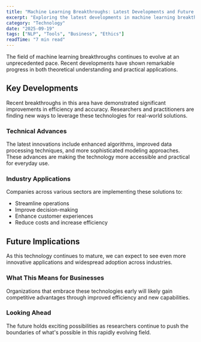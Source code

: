 ```yaml
---
title: "Machine Learning Breakthroughs: Latest Developments and Future Prospects"
excerpt: "Exploring the latest developments in machine learning breakthroughs and their implications for the future of artificial intelligence and automation."
category: "Technology"
date: "2025-09-19"
tags: ["NLP", "Tools", "Business", "Ethics"]
readTime: "7 min read"
---
```


The field of machine learning breakthroughs continues to evolve at an unprecedented pace. Recent developments have shown remarkable progress in both theoretical understanding and practical applications.

## Key Developments

Recent breakthroughs in this area have demonstrated significant improvements in efficiency and accuracy. Researchers and practitioners are finding new ways to leverage these technologies for real-world solutions.

### Technical Advances

The latest innovations include enhanced algorithms, improved data processing techniques, and more sophisticated modeling approaches. These advances are making the technology more accessible and practical for everyday use.

### Industry Applications

Companies across various sectors are implementing these solutions to:
- Streamline operations
- Improve decision-making
- Enhance customer experiences
- Reduce costs and increase efficiency

## Future Implications

As this technology continues to mature, we can expect to see even more innovative applications and widespread adoption across industries.

### What This Means for Businesses

Organizations that embrace these technologies early will likely gain competitive advantages through improved efficiency and new capabilities.

### Looking Ahead

The future holds exciting possibilities as researchers continue to push the boundaries of what's possible in this rapidly evolving field.